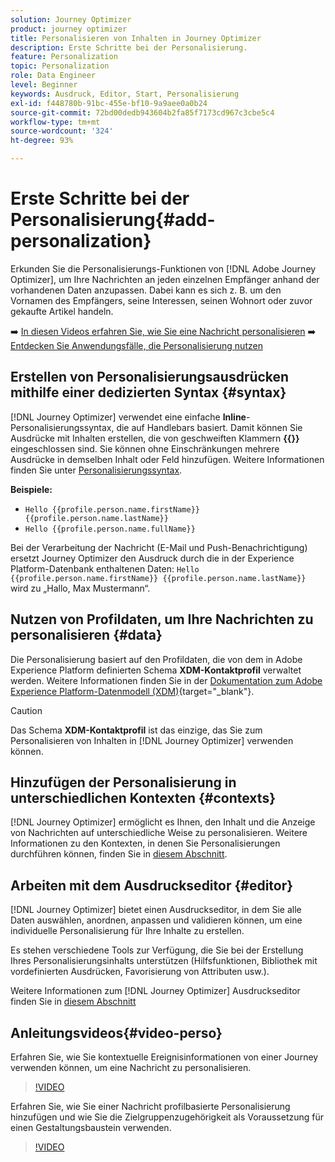 ```yaml
---
solution: Journey Optimizer
product: journey optimizer
title: Personalisieren von Inhalten in Journey Optimizer
description: Erste Schritte bei der Personalisierung.
feature: Personalization
topic: Personalization
role: Data Engineer
level: Beginner
keywords: Ausdruck, Editor, Start, Personalisierung
exl-id: f448780b-91bc-455e-bf10-9a9aee0a0b24
source-git-commit: 72bd00dedb943604b2fa85f7173cd967c3cbe5c4
workflow-type: tm+mt
source-wordcount: '324'
ht-degree: 93%

---
```


# Erste Schritte bei der Personalisierung{#add-personalization}

Erkunden Sie die Personalisierungs-Funktionen von [!DNL Adobe Journey Optimizer], um Ihre Nachrichten an jeden einzelnen Empfänger anhand der vorhandenen Daten anzupassen. Dabei kann es sich z. B. um den Vornamen des Empfängers, seine Interessen, seinen Wohnort oder zuvor gekaufte Artikel handeln.

➡️ [In diesen Videos erfahren Sie, wie Sie eine Nachricht personalisieren](#video-perso)
➡️ [Entdecken Sie Anwendungsfälle, die Personalisierung nutzen](personalization-use-case.md)

## Erstellen von Personalisierungsausdrücken mithilfe einer dedizierten Syntax {#syntax}

[!DNL Journey Optimizer] verwendet eine einfache **Inline**-Personalisierungssyntax, die auf Handlebars basiert. Damit können Sie Ausdrücke mit Inhalten erstellen, die von geschweiften Klammern **{{}}** eingeschlossen sind. Sie können ohne Einschränkungen mehrere Ausdrücke in demselben Inhalt oder Feld hinzufügen. Weitere Informationen finden Sie unter [Personalisierungssyntax](personalization-syntax.md).

**Beispiele:**

* `Hello {{profile.person.name.firstName}} {{profile.person.name.lastName}}`
* `Hello {{profile.person.name.fullName}}`

Bei der Verarbeitung der Nachricht (E-Mail und Push-Benachrichtigung) ersetzt Journey Optimizer den Ausdruck durch die in der Experience Platform-Datenbank enthaltenen Daten: `Hello {{profile.person.name.firstName}} {{profile.person.name.lastName}}` wird zu „Hallo, Max Mustermann“.

## Nutzen von Profildaten, um Ihre Nachrichten zu personalisieren {#data}

Die Personalisierung basiert auf den Profildaten, die von dem in Adobe Experience Platform definierten Schema **XDM-Kontaktprofil** verwaltet werden. Weitere Informationen finden Sie in der [Dokumentation zum Adobe Experience Platform-Datenmodell (XDM)](https://experienceleague.adobe.com/docs/experience-platform/xdm/home.html?lang=de){target="_blank"}.

>[!CAUTION]
>Das Schema **XDM-Kontaktprofil** ist das einzige, das Sie zum Personalisieren von Inhalten in [!DNL Journey Optimizer] verwenden können.

## Hinzufügen der Personalisierung in unterschiedlichen Kontexten {#contexts}

[!DNL Journey Optimizer] ermöglicht es Ihnen, den Inhalt und die Anzeige von Nachrichten auf unterschiedliche Weise zu personalisieren. Weitere Informationen zu den Kontexten, in denen Sie Personalisierungen durchführen können, finden Sie in [diesem Abschnitt](personalization-contexts.md).

## Arbeiten mit dem Ausdruckseditor {#editor}

[!DNL Journey Optimizer] bietet einen Ausdruckseditor, in dem Sie alle Daten auswählen, anordnen, anpassen und validieren können, um eine individuelle Personalisierung für Ihre Inhalte zu erstellen.

Es stehen verschiedene Tools zur Verfügung, die Sie bei der Erstellung Ihres Personalisierungsinhalts unterstützen (Hilfsfunktionen, Bibliothek mit vordefinierten Ausdrücken, Favorisierung von Attributen usw.).

Weitere Informationen zum [!DNL Journey Optimizer] Ausdruckseditor finden Sie in [diesem Abschnitt](personalization-build-expressions.md)

## Anleitungsvideos{#video-perso}

Erfahren Sie, wie Sie kontextuelle Ereignisinformationen von einer Journey verwenden können, um eine Nachricht zu personalisieren.

>[!VIDEO](https://video.tv.adobe.com/v/334165?quality=12)

Erfahren Sie, wie Sie einer Nachricht profilbasierte Personalisierung hinzufügen und wie Sie die Zielgruppenzugehörigkeit als Voraussetzung für einen Gestaltungsbaustein verwenden.

>[!VIDEO](https://video.tv.adobe.com/v/334078?quality=12)
